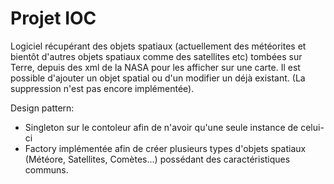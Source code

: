 # Projet IOC

Logiciel récupérant des objets spatiaux  (actuellement des météorites et bientôt d'autres objets spatiaux comme des satellites etc) tombées sur Terre, depuis des xml de la NASA pour les afficher sur une carte.
Il est possible d'ajouter un objet spatial ou d'un modifier un déjà existant. (La suppression n'est pas encore implémentée).

Design pattern: 
* Singleton sur le contoleur afin de n'avoir qu'une seule instance de celui-ci
* Factory implémentée afin de créer plusieurs types d'objets spatiaux (Météore, Satellites, Comètes...) possédant des caractéristiques communs.